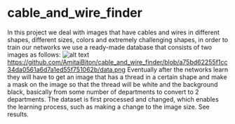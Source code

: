 # cable_and_wire_finder
In this project we deal with images that have cables and wires in different shapes,
different sizes, colors and extremely challenging shapes,
in order to train our networks we use a ready-made database that consists of two images as follows:
![alt text](https://github.com/[AmitaiBiton]/[cable_ans_wire_finder]/blob/[main]/data.png?raw=true)
https://github.com/AmitaiBiton/cable_and_wire_finder/blob/a75bd62255f1cc34da0561a6d7a1ed55f751062b/data.png
Eventually after the networks learn they will have to get an image that has a thread in a certain shape 
and make a mask on the image so that the thread will be white and the background black,
basically from some number of departments to convert to 2 departments.
The dataset is first processed and changed, which enables the learning process,
such as making a change to the image size.
See results.
